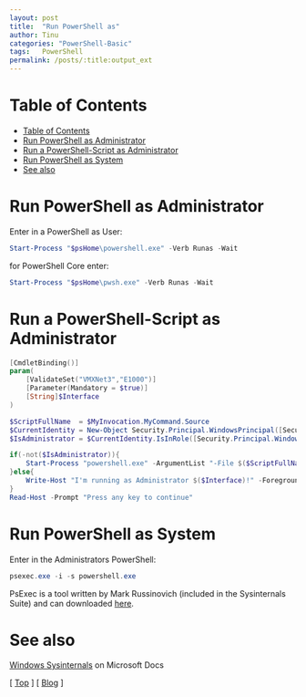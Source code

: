 ```yaml
---
layout: post
title:  "Run PowerShell as"
author: Tinu
categories: "PowerShell-Basic"
tags:   PowerShell
permalink: /posts/:title:output_ext
---
```


# Table of Contents

- [Table of Contents](#table-of-contents)
- [Run PowerShell as Administrator](#run-powershell-as-administrator)
- [Run a PowerShell-Script as Administrator](#run-a-powershell-script-as-administrator)
- [Run PowerShell as System](#run-powershell-as-system)
- [See also](#see-also)

# Run PowerShell as Administrator

Enter in a PowerShell as User:

````powershell
Start-Process "$psHome\powershell.exe" -Verb Runas -Wait
````

for PowerShell Core enter:

````powershell
Start-Process "$psHome\pwsh.exe" -Verb Runas -Wait
````

# Run a PowerShell-Script as Administrator

````powershell
[CmdletBinding()]
param(
    [ValidateSet("VMXNet3","E1000")]
    [Parameter(Mandatory = $true)]
    [String]$Interface
)

$ScriptFullName  = $MyInvocation.MyCommand.Source
$CurrentIdentity = New-Object Security.Principal.WindowsPrincipal([Security.Principal.WindowsIdentity]::GetCurrent())
$IsAdministrator = $CurrentIdentity.IsInRole([Security.Principal.WindowsBuiltInRole]::Administrator)

if(-not($IsAdministrator)){
    Start-Process "powershell.exe" -ArgumentList "-File $($ScriptFullName) -Interface $($Interface)" -Verb Runas -Wait
}else{
    Write-Host "I'm running as Administrator $($Interface)!" -ForegroundColor Red
}
Read-Host -Prompt "Press any key to continue"
````

# Run PowerShell as System

Enter in the Administrators PowerShell:

````powershell
psexec.exe -i -s powershell.exe
````

PsExec is a tool written by Mark Russinovich (included in the Sysinternals Suite) and can downloaded [here](https://docs.microsoft.com/de-de/sysinternals/downloads/psexec).

# See also

[Windows Sysinternals](https://docs.microsoft.com/en-us/sysinternals/) on Microsoft Docs

[ [Top](#table-of-contents) ] [ [Blog](../categories.html) ]